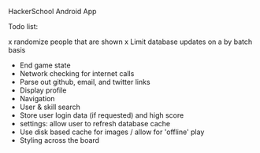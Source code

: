 HackerSchool Android App

Todo list:

x randomize people that are shown
x Limit database updates on a by batch basis
- End game state
- Network checking for internet calls
- Parse out github, email, and twitter links
- Display profile
- Navigation
- User & skill search
- Store user login data (if requested) and high score
- settings: allow user to refresh database cache
- Use disk based cache for images / allow for 'offline' play
- Styling across the board
